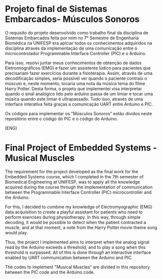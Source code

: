 # Projeto final de Sistemas Embarcados- Músculos Sonoros

O requisito do projeto desenvolvido como trabalho final da disciplina de Sistemas Embarcados feita por mim no 7° Semestre de Engenharia Biomédica na UNIFESP era aplciar todos os conhecimentos adquiridos na disciplina através da implementação de uma comunicação entre o microcontrolador Programmable Interface Controller (PIC) e o Arduino.

Para isso, resolvi juntar meus conhecimentos de obtenção de dados Eletromiográficos (EMG) e fazer um assistente lúdico para pacientes que precisariam fazer exercícios durante a fisioterapia. Assim, através de uma decodificação simples, seria possível ver quando o paciente contraiu o músculo e, neste momento, tocaria uma nota da música tema do filme Harry Potter. 
Desta forma, o projeto que implementei visa interpretar quando o sinal analógico lido pelo arduino passa de um limiar e tocar uma música quando este limiar é ultrapassado. Tudo isso, através de uma interface interativa feita graças a comunicação UART entre Arduino e PIC.

Os códigos para implementar os "Músculos Sonoros" estão dividos neste repositório entre o código do PIC e o código do Arduino.

(ENG)
# Final Project of Embedded Systems - Musical Muscles

The requirement for the project developed as the final work for the Embedded Systems course, which I completed in the 7th semester of Biomedical Engineering at UNIFESP, was to apply all the knowledge acquired during the course through the implementation of communication between the Programmable Interface Controller (PIC) microcontroller and the Arduino.

For this, I decided to combine my knowledge of Electromyographic (EMG) data acquisition to create a playful assistant for patients who need to perform exercises during physiotherapy. In this way, through simple decoding, it would be possible to detect when the patient contracted a muscle, and at that moment, a note from the Harry Potter movie theme song would play.

Thus, the project I implemented aims to interpret when the analog signal read by the Arduino exceeds a threshold, and to play a song when this threshold is surpassed. All of this is done through an interactive interface enabled by UART communication between the Arduino and PIC.

The codes to implement "Musical Muscles" are divided in this repository between the PIC code and the Arduino code.
